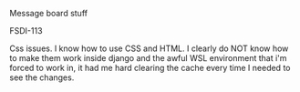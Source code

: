 Message board stuff


FSDI-113


Css issues.  I know how to use CSS and HTML.   I clearly do NOT know how to make them work inside django and the 
awful WSL environment that i'm forced to work in, it had me hard clearing the cache every time I needed to see the changes.